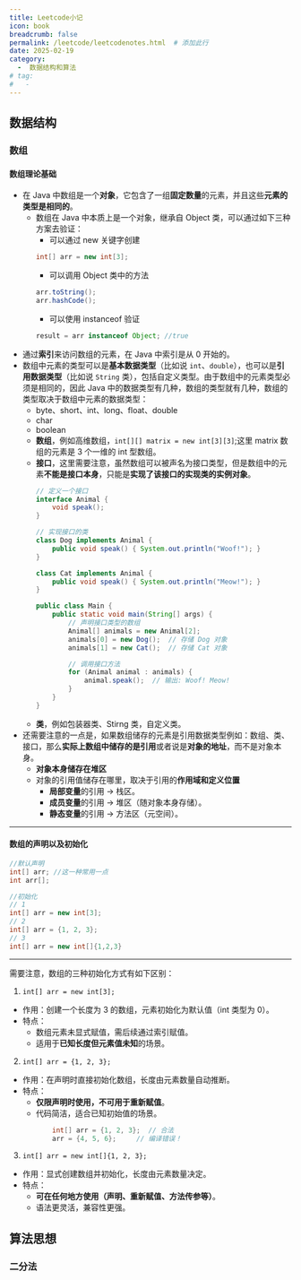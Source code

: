 ```yaml
---
title: Leetcode小记
icon: book
breadcrumb: false
permalink: /leetcode/leetcodenotes.html  # 添加此行
date: 2025-02-19
category:
  -  数据结构和算法
# tag:
#   - 
---
```

## 数据结构
### 数组
#### 数组理论基础
- 在 Java 中数组是一个**对象**，它包含了一组**固定数量**的元素，并且这些**元素的类型是相同的**。
  - 数组在 Java 中本质上是一个对象，继承自 Object 类，可以通过如下三种方案去验证：
    - 可以通过 new 关键字创建
    ```java
    int[] arr = new int[3];
    ```
    - 可以调用 Object 类中的方法
    ```java
    arr.toString();
    arr.hashCode();
    ```
    - 可以使用 instanceof 验证
    ```java
    result = arr instanceof Object; //true
    ```
- 通过**索引**来访问数组的元素，在 Java 中索引是从 0 开始的。
- 数组中元素的类型可以是**基本数据类型**（比如说 `int`、`double`），也可以是**引用数据类型**（比如说 `String` 类），包括自定义类型。由于数组中的元素类型必须是相同的，因此 Java 中的数据类型有几种，数组的类型就有几种，数组的类型取决于数组中元素的数据类型：
  - byte、short、int、long、float、double
  - char
  - boolean
  - **数组**，例如高维数组，`int[][] matrix = new int[3][3]`;这里 matrix 数组的元素是 3 个一维的 int 型数组。
  - **接口**，这里需要注意，虽然数组可以被声名为接口类型，但是数组中的元素**不能是接口本身**，只能是**实现了该接口的实现类的实例对象**。
    ```java
    // 定义一个接口
    interface Animal {
        void speak();
    }

    // 实现接口的类
    class Dog implements Animal {
        public void speak() { System.out.println("Woof!"); }
    }

    class Cat implements Animal {
        public void speak() { System.out.println("Meow!"); }
    }

    public class Main {
        public static void main(String[] args) {
            // 声明接口类型的数组
            Animal[] animals = new Animal[2];
            animals[0] = new Dog();  // 存储 Dog 对象
            animals[1] = new Cat();  // 存储 Cat 对象

            // 调用接口方法
            for (Animal animal : animals) {
                animal.speak();  // 输出: Woof! Meow!
            }
        }
    }
    ```
  - **类**，例如包装器类、Stirng 类，自定义类。
- 还需要注意的一点是，如果数组储存的元素是引用数据类型例如：数组、类、接口，那么**实际上数组中储存的是引用**或者说是**对象的地址**，而不是对象本身。
  - **对象本身储存在堆区**
  - 对象的引用值储存在哪里，取决于引用的**作用域和定义位置**
    - **局部变量**的引用 → 栈区。
    - **成员变量**的引用 → 堆区（随对象本身存储）。
    - **静态变量**的引用 → 方法区（元空间）。
---
#### 数组的声明以及初始化
```java
//默认声明
int[] arr; //这一种常用一点
int arr[];
```
```java
//初始化
// 1
int[] arr = new int[3];
// 2
int[] arr = {1, 2, 3};
// 3
int[] arr = new int[]{1,2,3}

```
---
需要注意，数组的三种初始化方式有如下区别：

1. `int[] arr = new int[3];`
- 作用：创建一个长度为 3 的数组，元素初始化为默认值（int 类型为 0）。
- 特点：
  - 数组元素未显式赋值，需后续通过索引赋值。
  - 适用于**已知长度但元素值未知**的场景。
2. `int[] arr = {1, 2, 3};`
- 作用：在声明时直接初始化数组，长度由元素数量自动推断。
- 特点：
  - **仅限声明时使用，不可用于重新赋值**。
  - 代码简洁，适合已知初始值的场景。
    ```java
        int[] arr = {1, 2, 3};  // 合法
        arr = {4, 5, 6};     // 编译错误！
    ```
3.  `int[] arr = new int[]{1, 2, 3};`
- 作用：显式创建数组并初始化，长度由元素数量决定。
- 特点：
  - **可在任何地方使用（声明、重新赋值、方法传参等）**。
  - 语法更灵活，兼容性更强。



## 算法思想

### 二分法